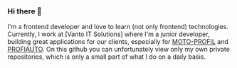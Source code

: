 ### Hi there 👋
I'm a frontend developer and love to learn (not only frontend) technologies. Currently, I work at [Vanto IT Solutions] where I'm a junior developer, building great applications for our clients, especially for [MOTO-PROFIL](https://moto-profil.pl/) and [PROFIAUTO](https://profiauto.pl/). On this github you can unfortunately view only my own private repositories, which is only a small part of what I do on a daily basis.

<!--
**KonradPietocha/KonradPietocha** is a ✨ _special_ ✨ repository because its `README.md` (this file) appears on your GitHub profile.

Here are some ideas to get you started:

- 🔭 I’m currently working on ...
- 🌱 I’m currently learning ...
- 👯 I’m looking to collaborate on ...
- 🤔 I’m looking for help with ...
- 💬 Ask me about ...
- 📫 How to reach me: ...
- 😄 Pronouns: ...
- ⚡ Fun fact: ...
-->
